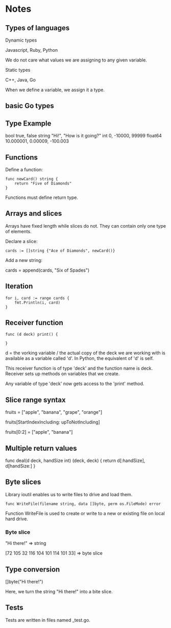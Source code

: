 # Notes

## Types of languages

Dynamic types

Javascript, Ruby, Python

We do not care what values we are assigning to any given variable. 

Static types

C++, Java, Go

When we define a variable, we assign it a type.

## basic Go types

Type        Example
-----------------------------------------
bool        true, false
string      "Hi!", "How is it going?"
int         0, -10000, 99999
float64     10.000001, 0.00009, -100.003

## Functions

Define a function: 

```
func newCard() string {
    return "Five of Diamonds"
}
```

Functions must define return type. 

## Arrays and slices

Arrays have fixed length while slices do not. They can contain only one type of elements.

Declare a slice:

```
cards := []string {"Ace of Diamonds", newCard()}
```

Add a new string:

cards = append(cards, "Six of Spades")

## Iteration

```
for i, card := range cards {
    fmt.Println(i, card)
}
```

## Receiver function

```
func (d deck) print() {

}
```

d = the vorking variable / the actual copy of the deck we are working with is available as a variable called 'd'. In Python, the equivalent of 'd' is self. 

This receiver function is of type 'deck' and the function name is deck. Receiver sets up methods on variables that we create.

Any variable of type 'deck' now gets access to the 'print' method. 

## Slice range syntax

fruits = ["apple", "banana", "grape", "orange"]

fruits[StartIndexIncluding: upToNotIncluding]

fruits[0:2] = ["apple", "banana"]

## Multiple return values

func deal(d deck, handSize int) (deck, deck) {
	return d[:handSize], d[handSize:]
}

## Byte slices

Library ioutil enables us to write files to drive and load them.

`func WriteFile(filename string, data []byte, perm os.FileMode) error`

Function WriteFile is used to create or write to a new or existing file on local hard drive.

### Byte slice

"Hi there!" => string

[72 105 32 116 104 101 114 101 33] => byte slice

## Type conversion

[]byte("Hi there!")

Here, we turn the string "Hi there!" into a bite slice. 

## Tests

Tests are written in files named <filename>_test.go. 

